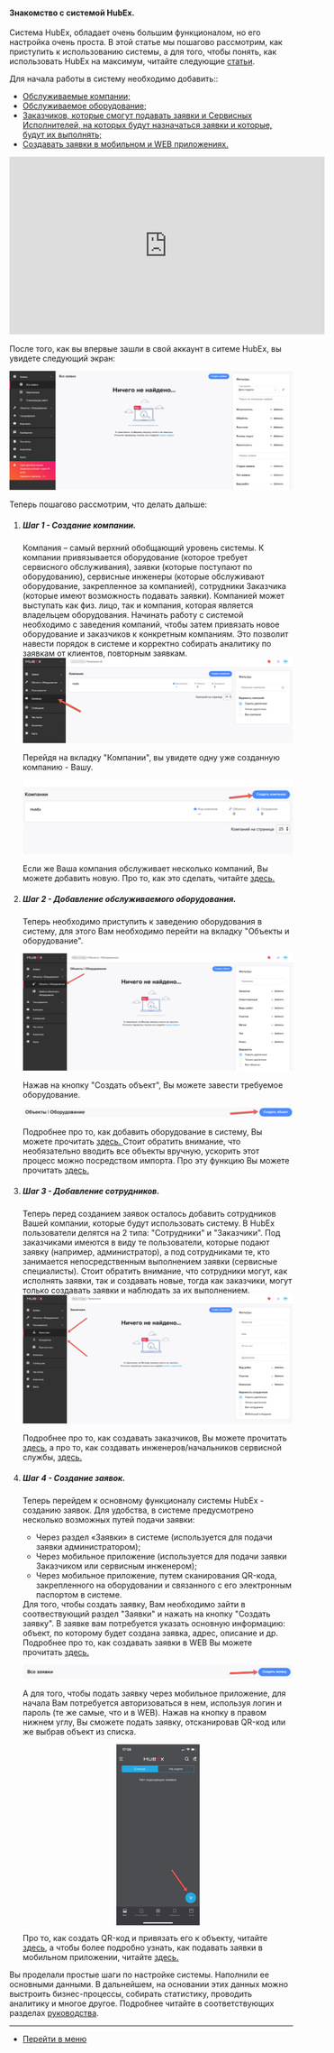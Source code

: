 #### Знакомство с системой HubEx.
Система HubEx, обладает очень большим функционалом, но его настройка очень проста.
В этой статье мы пошагово рассмотрим, как приступить к использованию системы, а для того, чтобы понять, как использовать HubEx на максимум, читайте следующие [статьи](https://wiki.hubex.ru/).

Для начала работы в систему необходимо добавить::
<html>
<meta charset="utf-8">
<title>Быстрый переход внутри документа</title>
<ul>
     <li><a href="#addcompanies">Обслуживаемые компании;</a></li>
     <li><a href="#addobjects">Обслуживаемое оборудование;</a></li>
     <li><a href="#addusers">Заказчиков, которые смогут подавать заявки и Сервисных Исполнителей, на которых будут назначаться заявки и которые, будут их выполнять;</a></li>
     <li><a href="#ticketcreation">Создавать заявки в мобильном и WEB приложениях.</a></li>    
</ul>
</html>

<html>
<body>

<iframe width="560" height="315" src="https://www.youtube.com/embed/BJU4AUR2nOU" frameborder="0" allow="accelerometer; autoplay; encrypted-media; gyroscope; picture-in-picture" allowfullscreen></iframe>

<p> После того, как вы впервые зашли в свой аккаунт в ситеме HubEx, вы увидете следующий экран:</p>

<img src="/attachments/images/FAQ/USER/HubExStepByStep/stepbystep1.png"/>

Теперь пошагово рассмотрим, что делать дальше:
<ol type="1">
 <li><h5 id="addcompanies">Шаг 1 - Создание компании.</h5></li>
 Компания – самый верхний обобщающий уровень системы. К компании привязывается оборудование (которое требует сервисного обслуживания), заявки (которые поступают по оборудованию), сервисные инженеры (которые обслуживают оборудование, закрепленное за компанией), сотрудники Заказчика (которые имеют возможность подавать заявки). Компанией может выступать как физ. лицо, так и компания, которая является владельцем оборудования. Начинать работу с системой необходимо с заведения компаний, чтобы затем привязать новое оборудование и заказчиков к конкретным компаниям. Это позволит навести порядок в системе и корректно собирать аналитику по заявкам от клиентов, повторным заявкам.

<img src="/attachments/images/FAQ/USER/HubExStepByStep/stepbystep2.png"/>

 Перейдя на вкладку "Компании", вы увидете одну уже созданную компанию - Вашу.

<img src="/attachments/images/FAQ/USER/HubExStepByStep/stepbystep3.png"/>

Если же Ваша компания обслуживает несколько компаний, Вы можете добавить новую. Про то, как это сделать, читайте  <a href="https://wiki.hubex.ru/docs/FAQ/RU/user/CreatingCompany.html"> здесь. </a>

<li><h5 id="addobjects">Шаг 2 - Добавление обслуживаемого оборудования.</h5></li>
<p> Теперь необходимо приступить к заведению оборудования в систему, для этого Вам необходимо перейти на вкладку "Объекты и оборудование".</p>

<img src="/attachments/images/FAQ/USER/HubExStepByStep/stepbystep4.png"/>

Нажав на кнопку "Создать объект", Вы можете завести требуемое оборудование.

<img src="/attachments/images/FAQ/USER/HubExStepByStep/stepbystep5.png"/>

<p>Подробнее про то, как добавить оборудование в систему, Вы можете прочитать <a href="https://wiki.hubex.ru/docs/FAQ/RU/user/CreatingObjects.html"> здесь. </a>Стоит обратить внимание, что необязательно вводить все объекты вручную, ускорить этот процесс можно посредством импорта. Про эту функцию Вы можете прочитать <a href="https://wiki.hubex.ru/docs/FAQ/RU/user/Import.html#objects"> здесь. </a> </p>

<li><h5 id="addusers"> Шаг 3 - Добавление сотрудников.</h5></li>
<p>Теперь перед созданием заявок осталось добавить сотрудников Вашей компании, которые будут использовать систему. В HubEx пользователи делятся на 2 типа: "Сотрудники" и "Заказчики". Под заказчиками имеются в виду те пользователи, которые подают заявку (например, администратор), а под сотрудниками те, кто занимается непосредственным выполнением заявки (сервисные специалисты). Стоит обратить внимание, что сотрудники могут, как исполнять заявки, так и создавать новые, тогда как заказчики, могут только создавать заявки и наблюдать за их выполнением.

<img src="/attachments/images/FAQ/USER/HubExStepByStep/stepbystep6.png"/>

 Подробнее про то, как создавать заказчиков, Вы можете прочитать <a href="https://wiki.hubex.ru/docs/FAQ/RU/user/CreatingCustomer.html"> здесь</a>, а про то, как создавать инженеров/начальников сервисной службы, <a href="https://wiki.hubex.ru/docs/FAQ/RU/user/CreatingUser.html"> здесь.</a></p>

<li><h5 id="ticketcreation">Шаг 4 - Создание заявок.</h5></li>
<p> Теперь перейдем к основному функционалу системы HubEx - созданию заявок.
Для удобства, в системе предусмотрено несколько возможных путей подачи заявки:
<ul>
  <li>Через раздел «Заявки» в системе (используется для подачи заявки администратором);</li>
  <li>Через мобильное приложение (используется для подачи заявки Заказчиком или сервисным инженером);</li>
  <li>Через мобильное приложение, путем сканирования QR-кода, закрепленного на оборудовании и связанного с его электронным паспортом в системе.</li>
</ul>                
 Для того, чтобы создать заявку, Вам необходимо зайти в соотвествующий раздел "Заявки" и нажать на кнопку "Создать заявку". В заявке вам потребуется указать основную информацию: объект, по которому будет создана заявка, адрес, описание и др. Подробнее про то, как создавать заявки в WEB Вы можете прочитать <a href="https://wiki.hubex.ru/docs/FAQ/RU/user/CreatingTicket.html#webticket"> здесь.</a></p>

<img src="/attachments/images/FAQ/USER/HubExStepByStep/stepbystep7.png"/>

 А для того, чтобы подать заявку через мобильное приложение, для начала Вам потребуется авторизоваться в нем, используя логин и пароль (те же самые, что и в WEB). Нажав на кнопку в правом нижнем углу, Вы сможете подать заявку, отсканировав QR-код или же выбрав объект из списка.

 <div>
   <img  style="margin: 0 auto; display: block; max-width: 100%;" src="/attachments/images/FAQ/USER/HubExStepByStep/stepbystep8.jpg" />
 </div>

 Про то, как создать QR-код и привязать его к объекту, читайте <a href="https://wiki.hubex.ru/docs/FAQ/RU/user/CreatingTickTemplates.html"> здесь</a>, а чтобы более подробно узнать, как подавать заявки в мобильном приложении, читайте  <a href="https://wiki.hubex.ru/docs/FAQ/RU/user/CreatingTicket.html#webticket"> здесь.</a>

</ol>
</body>
</html>

Вы проделали простые шаги по настройке системы. Наполнили ее основными данными. В дальнейшем, на основании этих данных можно выстроить бизнес-процессы, собирать статистику, проводить аналитику и многое другое. Подробнее читайте в соответствующих разделах [руководства](https://wiki.hubex.ru/).



___
- [Перейти в меню](http://wiki.hubex.ru)
